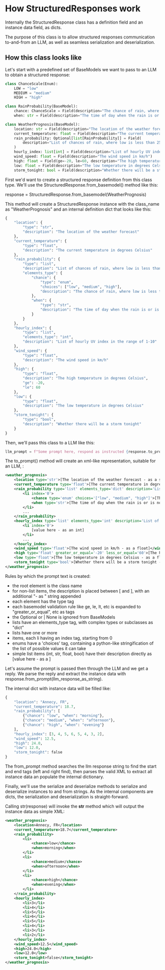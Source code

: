 # How StructuredResponses work

Internally the StructuredResponse class has a definition field and an instance data field, as dicts. 

The purpose of this class is to allow structured responses communication to-and-from an LLM, as well as seamless serialization and deserialization.

## How this class looks like

Let's start with a predefined set of BaseModels we want to pass to an LLM to obtain a structured response:

```python
class ChanceScale(Enum):
    LOW = "low"
    MEDIUM = "medium"
    HIGH = "high"

class RainProbability(BaseModel):
    chance: ChanceScale = Field(description="The chance of rain, where low is less than 25% and high is more than 75%")
    when: str = Field(description="The time of day when the rain is or is not expected")

class WeatherPrognosis(BaseModel):
    location: str = Field(description="The location of the weather forecast")
    current_temperature: float = Field(description="The current temperature in degrees Celsius")
    rain_probability: Optional[list[RainProbability]] = Field(
        description="List of chances of rain, where low is less than 25% and high is more than 75%"
    )
    hourly_index: list[int] = Field(description="List of hourly UV index in the range of 1-10")
    wind_speed: float = Field(description="The wind speed in km/h")
    high: float = Field(ge=-20, le=60, description="The high temperature in degrees Celsius")
    low: float = Field(description="The low temperature in degrees Celsius")
    storm_tonight: bool = Field(description="Whether there will be a storm tonight")
```

First we'd want to create a structured response definition from this class type. We'll use the StructuredResponse.from_basemodel() method like this:

response = StructuredResponse.from_basemodel(WeatherPrognosis)

This method will create a StructuredResponse instance with the class_name as "WeatherPrognosis" and an internal definition dict that looks like this:

```python
{
    "location": {
        "type": "str",
        "description": "The location of the weather forecast"
    },
    "current_temperature": {
        "type": "float",
        "description": "The current temperature in degrees Celsius"
    },
    "rain_probability": {
        "type": "list",
        "description": "List of chances of rain, where low is less than 25% and high is more than 75%",
        "elements_type": {
            "chance": {
                "type": "enum",
                "choices": ["low", "medium", "high"],
                "description": "The chance of rain, where low is less than 25% and high is more than 75%"
            },
            "when": {
                "type": "str",
                "description": "The time of day when the rain is or is not expected"
            }
        }
    },
    "hourly_index": {
        "type": "list",
        "elements_type": "int",
        "description": "List of hourly UV index in the range of 1-10"
    },
    "wind_speed": {
        "type": "float",
        "description": "The wind speed in km/h"
    },
    "high": {
        "type": "float",
        "description": "The high temperature in degrees Celsius",
        "ge": -20,
        "le": 60
    },
    "low": {
        "type": "float",
        "description": "The low temperature in degrees Celsius"
    },
    "storm_tonight": {
        "type": "bool",
        "description": "Whether there will be a storm tonight"
    }
}
```

Then, we'll pass this class to a LLM like this:

```python
llm_prompt = f"Some prompt here, respond as instructed {response.to_prompt()}"
```

The to_prompt() method will create an xml-like representation, suitable for an LLM, :

```xml
<weather_prognosis>
    <location type='str'>[The location of the weather forecast - as a string]</location>
    <current_temperature type='float'>[The current temperature in degrees Celsius - as a float]</current_temperature>
    <rain_probability type='list' elements_type='dict' description='List of chances of rain, where low is less than 25% and high is more than 75%'>
        <li index='0'>
            <chance type='enum' choices='["low", "medium", "high"]'>[The chance of rain, where low is less than 25% and high is more than 75% - as an enum]</chance>
            <when type='str'>[The time of day when the rain is or is not expected - as a string]</when>
        </li>
        ...
    </rain_probability>
    <hourly_index type='list' elements_type='int' description='List of hourly UV index in the range of 1-10'>
        <li index='0'>
            [value here - as an int]
        </li>
        ...
    </hourly_index>
    <wind_speed type='float'>[The wind speed in km/h - as a float]</wind_speed>
    <high type='float' greater_or_equal='-20' less_or_equal='60'>[The high temperature in degrees Celsius - as a float]</high>
    <low type='float'>[The low temperature in degrees Celsius - as a float]</low>
    <storm_tonight type='bool'>[Whether there will be a storm tonight - as a bool]</storm_tonight>
</weather_prognosis>
```

Rules by which the prompt text is created:
- the root element is the class name
- for non-list items, the description is placed between [ and ], with an additional "- as <type>" string appended
- each element has the type tag
- each basemodel validation rule like ge, le, lt, etc is expanded to "greater_or_equal", etc as tags
- the Optional or | None is ignored from BaseModels
- lists have an elements_type tag, with complex types or subclasses as "dict"
- lists have one or more <li> items, each li having an index tag, starting from 0
- enums have a 'choices' tag, containing a python-like stringification of the list of possible values it can take
- simple list items (int, str, float, bool) have their description directly as [value here - as a <type>]

Let's assume the prompt is passed then through the LLM and we get a reply. We parse the reply and extract the instance data with response.from_prompt(llm_response_as_string).

The internal dict with instance data will be filled like:

```python
{
    "location": "Annecy, FR",
    "current_temperature": 18.7,
    "rain_probability": [
        {"chance": "low", "when": "morning"},
        {"chance": "medium", "when": "afternoon"},
        {"chance": "high", "when": "evening"}
    ],
    "hourly_index": [3, 4, 5, 6, 5, 4, 3, 2],
    "wind_speed": 12.5,
    "high": 24.0,
    "low": 12.0,
    "storm_tonight": false
}
```

The from_prompt method searches the llm response string to find the start and end tags (left and right find), then parses the valid XML to extract all instance data an populate the internal dictionary. 

Finally, we'll use the serialize and deserialize methods to serialize and deserialize instances to and from strings. As the internal components are dicts, the serialization and deserialization is straight-forward. 


Calling str(response) will invoke the __str__ method which will output the instance data as simple XML:

```xml
<weather_prognosis>
    <location>Annecy, FR</location>
    <current_temperature>18.7</current_temperature>
    <rain_probability>
        <li>
            <chance>low</chance>
            <when>morning</when>
        </li>
        <li>
            <chance>medium</chance>
            <when>afternoon</when>
        </li>
        <li>
            <chance>high</chance>
            <when>evening</when>
        </li>
    </rain_probability>
    <hourly_index>
        <li>3</li>
        <li>4</li>
        <li>5</li>
        <li>6</li>
        <li>5</li>
        <li>4</li>
        <li>3</li>
        <li>2</li>
    </hourly_index>
    <wind_speed>12.5</wind_speed>
    <high>24.0</high>
    <low>12.0</low>
    <storm_tonight>false</storm_tonight>
</weather_prognosis>
```